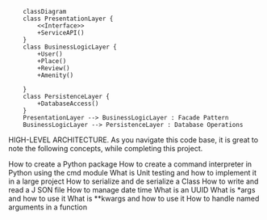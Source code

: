 ``` mermaid
    classDiagram
    class PresentationLayer {
        <<Interface>>
        +ServiceAPI()
    }
    class BusinessLogicLayer {
        +User()
        +Place()
        +Review()
        +Amenity()

    }
    class PersistenceLayer {
        +DatabaseAccess()
    }
    PresentationLayer --> BusinessLogicLayer : Facade Pattern
    BusinessLogicLayer --> PersistenceLayer : Database Operations
```
HIGH-LEVEL ARCHITECTURE.
As you navigate this code base, it is great to note the following concepts, while completing this project.

How to create a Python package
How to create a command interpreter in Python using the cmd module
What is Unit testing and how to implement it in a large project
How to serialize and de serialize a Class
How to write and read a J SON file
How to manage date time
What is an UUID
What is *args and how to use it
What is **kwargs and how to use it
How to handle named arguments in a function
